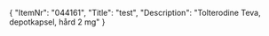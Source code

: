 {
  "ItemNr": "044161",
  "Title": "test",
  "Description": "Tolterodine Teva, depotkapsel, hård 2 mg"
}